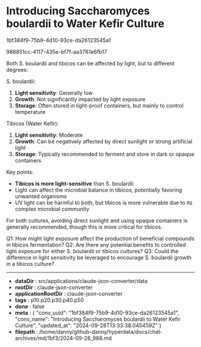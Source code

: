 # Introducing Saccharomyces boulardii to Water Kefir Culture

1bf384f9-75b9-4d10-93ce-da26123545a1

988851cc-4117-435e-bf7f-aa3761e6fb17

 Both S. boulardii and tibicos can be affected by light, but to different degrees:

S. boulardii:
1. **Light sensitivity**: Generally low
2. **Growth**: Not significantly impacted by light exposure
3. **Storage**: Often stored in light-proof containers, but mainly to control temperature

Tibicos (Water Kefir):
1. **Light sensitivity**: Moderate
2. **Growth**: Can be negatively affected by direct sunlight or strong artificial light
3. **Storage**: Typically recommended to ferment and store in dark or opaque containers

Key points:
- **Tibicos is more light-sensitive** than S. boulardii
- Light can affect the microbial balance in tibicos, potentially favoring unwanted organisms
- UV light can be harmful to both, but tibicos is more vulnerable due to its complex microbial community

For both cultures, avoiding direct sunlight and using opaque containers is generally recommended, though this is more critical for tibicos.

Q1: How might light exposure affect the production of beneficial compounds in tibicos fermentation?
Q2: Are there any potential benefits to controlled light exposure for either S. boulardii or tibicos cultures?
Q3: Could the difference in light sensitivity be leveraged to encourage S. boulardii growth in a tibicos culture?

---

* **dataDir** : src/applications/claude-json-converter/data
* **rootDir** : claude-json-converter
* **applicationRootDir** : claude-json-converter
* **tags** : p10.p20.p30.p40.p50
* **done** : false
* **meta** : {
  "conv_uuid": "1bf384f9-75b9-4d10-93ce-da26123545a1",
  "conv_name": "Introducing Saccharomyces boulardii to Water Kefir Culture",
  "updated_at": "2024-09-28T13:33:38.045459Z"
}
* **filepath** : /home/danny/github-danny/hyperdata/docs/chat-archives/md/1bf3/2024-09-28_988.md